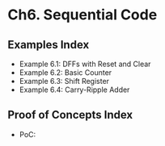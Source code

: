 # Ch6. Sequential Code

## Examples Index
* Example 6.1: DFFs with Reset and Clear
* Example 6.2: Basic Counter
* Example 6.3: Shift Register
* Example 6.4: Carry-Ripple Adder

## Proof of Concepts Index
* PoC:
